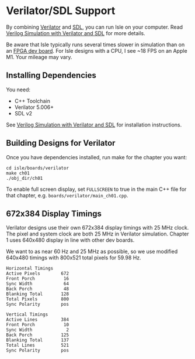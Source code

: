 # Verilator/SDL Support

By combining [Verilator](https://www.veripool.org/verilator/) and [SDL](https://www.libsdl.org), you can run Isle on your computer. Read [Verilog Simulation with Verilator and SDL](http://projectf.io/posts/verilog-sim-verilator-sdl/) for more details.

Be aware that Isle typically runs several times slower in simulation than on an [FPGA dev board](../). For Isle designs with a CPU, I see ~18 FPS on an Apple M1. Your mileage may vary.

## Installing Dependencies

You need:

* C++ Toolchain
* Verilator 5.006+
* SDL v2

See [Verilog Simulation with Verilator and SDL](http://projectf.io/posts/verilog-sim-verilator-sdl/#installing-dependencies) for installation instructions.

## Building Designs for Verilator

Once you have dependencies installed, run make for the chapter you want:

```shell
cd isle/boards/verilator
make ch01
./obj_dir/ch01
```

To enable full screen display, set `FULLSCREEN` to true in the main C++ file for that chapter, e.g. `boards/verilator/main_ch01.cpp`.

## 672x384 Display Timings

Verilator designs use their own 672x384 display timings with 25 MHz clock. The pixel and system clock are both 25 MHz in Verilator simulation. Chapter 1 uses 640x480 display in line with other dev boards.

We want to as near 60 Hz and 25 MHz as possible, so we use modified 640x480 timings with 800x521 total pixels for 59.98 Hz.

```
Horizontal Timings
Active Pixels        672
Front Porch           16
Sync Width            64
Back Porch            48
Blanking Total       128
Total Pixels         800
Sync Polarity        pos

Vertical Timings
Active Lines         384
Front Porch           10
Sync Width             2
Back Porch           125
Blanking Total       137
Total Lines          521
Sync Polarity        pos
```
